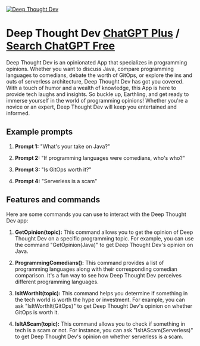 
[![Deep Thought Dev](https://files.oaiusercontent.com/file-NQdCdGO5C7d3t29ZNiifqES6?se=2123-10-17T18%3A39%3A45Z&sp=r&sv=2021-08-06&sr=b&rscc=max-age%3D31536000%2C%20immutable&rscd=attachment%3B%20filename%3Df1dbbbe1-043a-49fe-82d5-80c7905f4b43.png&sig=o6FE4tD9/6vW8ARj6PUidpCd1VAdKbIP7W26X5Ez9Uw%3D)](https://chat.openai.com/g/g-elaz4TrL6-deep-thought-dev)

# Deep Thought Dev [ChatGPT Plus](https://chat.openai.com/g/g-elaz4TrL6-deep-thought-dev) / [Search ChatGPT Free](https://gptcall.net/index.html#/?search=Deep%20Thought%20Dev)

Deep Thought Dev is an opinionated App that specializes in programming opinions. Whether you want to discuss Java, compare programming languages to comedians, debate the worth of GitOps, or explore the ins and outs of serverless architecture, Deep Thought Dev has got you covered. With a touch of humor and a wealth of knowledge, this App is here to provide tech laughs and insights. So buckle up, Earthling, and get ready to immerse yourself in the world of programming opinions! Whether you're a novice or an expert, Deep Thought Dev will keep you entertained and informed.

## Example prompts

1. **Prompt 1:** "What's your take on Java?"

2. **Prompt 2:** "If programming languages were comedians, who's who?"

3. **Prompt 3:** "Is GitOps worth it?"

4. **Prompt 4:** "Serverless is a scam"

## Features and commands

Here are some commands you can use to interact with the Deep Thought Dev app:

1. **GetOpinion(topic):** This command allows you to get the opinion of Deep Thought Dev on a specific programming topic. For example, you can use the command "GetOpinion(Java)" to get Deep Thought Dev's opinion on Java.

2. **ProgrammingComedians():** This command provides a list of programming languages along with their corresponding comedian comparison. It's a fun way to see how Deep Thought Dev perceives different programming languages.

3. **IsItWorthIt(topic):** This command helps you determine if something in the tech world is worth the hype or investment. For example, you can ask "IsItWorthIt(GitOps)" to get Deep Thought Dev's opinion on whether GitOps is worth it.

4. **IsItAScam(topic):** This command allows you to check if something in tech is a scam or not. For instance, you can ask "IsItAScam(Serverless)" to get Deep Thought Dev's opinion on whether serverless is a scam.


